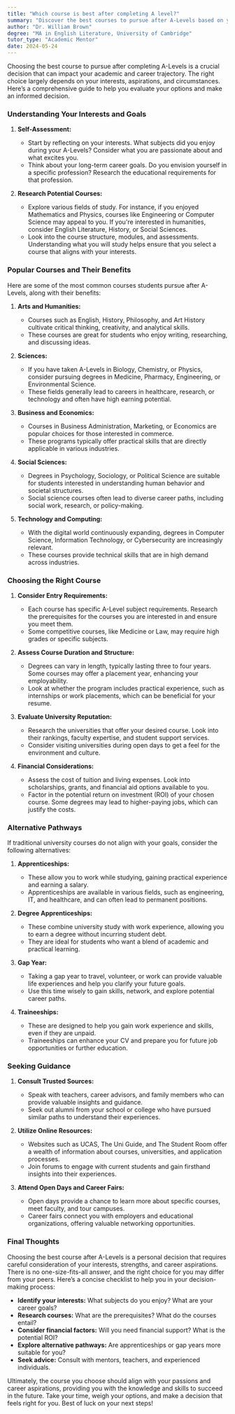 ```yaml
---
title: "Which course is best after completing A level?"
summary: "Discover the best courses to pursue after A-Levels based on your interests and career goals with our comprehensive guide for informed decision-making."
author: "Dr. William Brown"
degree: "MA in English Literature, University of Cambridge"
tutor_type: "Academic Mentor"
date: 2024-05-24
---
```


Choosing the best course to pursue after completing A-Levels is a crucial decision that can impact your academic and career trajectory. The right choice largely depends on your interests, aspirations, and circumstances. Here’s a comprehensive guide to help you evaluate your options and make an informed decision.

### Understanding Your Interests and Goals

1. **Self-Assessment:**
   - Start by reflecting on your interests. What subjects did you enjoy during your A-Levels? Consider what you are passionate about and what excites you. 
   - Think about your long-term career goals. Do you envision yourself in a specific profession? Research the educational requirements for that profession.

2. **Research Potential Courses:**
   - Explore various fields of study. For instance, if you enjoyed Mathematics and Physics, courses like Engineering or Computer Science may appeal to you. If you're interested in humanities, consider English Literature, History, or Social Sciences.
   - Look into the course structure, modules, and assessments. Understanding what you will study helps ensure that you select a course that aligns with your interests.

### Popular Courses and Their Benefits

Here are some of the most common courses students pursue after A-Levels, along with their benefits:

1. **Arts and Humanities:**
   - Courses such as English, History, Philosophy, and Art History cultivate critical thinking, creativity, and analytical skills.
   - These courses are great for students who enjoy writing, researching, and discussing ideas.

2. **Sciences:**
   - If you have taken A-Levels in Biology, Chemistry, or Physics, consider pursuing degrees in Medicine, Pharmacy, Engineering, or Environmental Science.
   - These fields generally lead to careers in healthcare, research, or technology and often have high earning potential.

3. **Business and Economics:**
   - Courses in Business Administration, Marketing, or Economics are popular choices for those interested in commerce.
   - These programs typically offer practical skills that are directly applicable in various industries.

4. **Social Sciences:**
   - Degrees in Psychology, Sociology, or Political Science are suitable for students interested in understanding human behavior and societal structures.
   - Social science courses often lead to diverse career paths, including social work, research, or policy-making.

5. **Technology and Computing:**
   - With the digital world continuously expanding, degrees in Computer Science, Information Technology, or Cybersecurity are increasingly relevant.
   - These courses provide technical skills that are in high demand across industries.

### Choosing the Right Course

1. **Consider Entry Requirements:**
   - Each course has specific A-Level subject requirements. Research the prerequisites for the courses you are interested in and ensure you meet them.
   - Some competitive courses, like Medicine or Law, may require high grades or specific subjects.

2. **Assess Course Duration and Structure:**
   - Degrees can vary in length, typically lasting three to four years. Some courses may offer a placement year, enhancing your employability.
   - Look at whether the program includes practical experience, such as internships or work placements, which can be beneficial for your resume.

3. **Evaluate University Reputation:**
   - Research the universities that offer your desired course. Look into their rankings, faculty expertise, and student support services.
   - Consider visiting universities during open days to get a feel for the environment and culture.

4. **Financial Considerations:**
   - Assess the cost of tuition and living expenses. Look into scholarships, grants, and financial aid options available to you.
   - Factor in the potential return on investment (ROI) of your chosen course. Some degrees may lead to higher-paying jobs, which can justify the costs.

### Alternative Pathways

If traditional university courses do not align with your goals, consider the following alternatives:

1. **Apprenticeships:**
   - These allow you to work while studying, gaining practical experience and earning a salary.
   - Apprenticeships are available in various fields, such as engineering, IT, and healthcare, and can often lead to permanent positions.

2. **Degree Apprenticeships:**
   - These combine university study with work experience, allowing you to earn a degree without incurring student debt.
   - They are ideal for students who want a blend of academic and practical learning.

3. **Gap Year:**
   - Taking a gap year to travel, volunteer, or work can provide valuable life experiences and help you clarify your future goals.
   - Use this time wisely to gain skills, network, and explore potential career paths.

4. **Traineeships:**
   - These are designed to help you gain work experience and skills, even if they are unpaid.
   - Traineeships can enhance your CV and prepare you for future job opportunities or further education.

### Seeking Guidance

1. **Consult Trusted Sources:**
   - Speak with teachers, career advisors, and family members who can provide valuable insights and guidance.
   - Seek out alumni from your school or college who have pursued similar paths to understand their experiences.

2. **Utilize Online Resources:**
   - Websites such as UCAS, The Uni Guide, and The Student Room offer a wealth of information about courses, universities, and application processes.
   - Join forums to engage with current students and gain firsthand insights into their experiences.

3. **Attend Open Days and Career Fairs:**
   - Open days provide a chance to learn more about specific courses, meet faculty, and tour campuses.
   - Career fairs connect you with employers and educational organizations, offering valuable networking opportunities.

### Final Thoughts

Choosing the best course after A-Levels is a personal decision that requires careful consideration of your interests, strengths, and career aspirations. There is no one-size-fits-all answer, and the right choice for you may differ from your peers. Here’s a concise checklist to help you in your decision-making process:

- **Identify your interests:** What subjects do you enjoy? What are your career goals?
- **Research courses:** What are the prerequisites? What do the courses entail?
- **Consider financial factors:** Will you need financial support? What is the potential ROI?
- **Explore alternative pathways:** Are apprenticeships or gap years more suitable for you?
- **Seek advice:** Consult with mentors, teachers, and experienced individuals.

Ultimately, the course you choose should align with your passions and career aspirations, providing you with the knowledge and skills to succeed in the future. Take your time, weigh your options, and make a decision that feels right for you. Best of luck on your next steps!
    